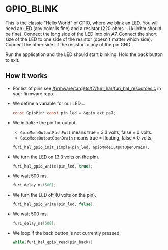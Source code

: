 # GPIO_BLINK
This is the classic "Hello World" of GPIO, where we blink an LED.  You will need an LED (any color is fine) and a resistor (220 ohms - 1 kiliohm should be fine).  Connect the long side of the LED into pin A7.  Connect the short size of the LED to one side of the resistor (doesn't matter which side).  Connect the other side of the resistor to any of the pin GND.

Run the application and the LED should start blinking.  Hold the back button to exit.

## How it works
- For list of pins see [/firmware/targets/f7/furi_hal/furi_hal_resources.c](https://github.com/flipperdevices/flipperzero-firmware/blob/dev/firmware/targets/f7/furi_hal/furi_hal_resources.c) in your firmware repo.

- We define a variable for our LED...
  ```c
  const GpioPin* const pin_led = &gpio_ext_pa7;
  ```

- We initialize the pin for output.
  - ``GpioModeOutputPushPull`` means true = 3.3 volts, false = 0 volts.
  - ``GpioModeOutputOpenDrain`` means true = floating, false = 0 volts.
  ```c
  furi_hal_gpio_init_simple(pin_led, GpioModeOutputOpenDrain);
  ```

- We turn the LED on (3.3 volts on the pin).
  ```c
  furi_hal_gpio_write(pin_led, true);
  ```

- We wait 500 ms.
  ```c
  furi_delay_ms(500);
  ```

- We turn the LED off (0 volts on the pin).
  ```c
  furi_hal_gpio_write(pin_led, false);
  ```

- We wait 500 ms.
  ```c
  furi_delay_ms(500);
  ```

- We loop if the back button is not currently pressed.
  ```c
  while(furi_hal_gpio_read(pin_back))
  ```